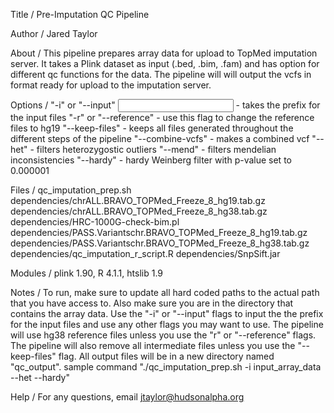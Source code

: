 Title / Pre-Imputation QC Pipeline

Author / Jared Taylor

About / This pipeline prepares array data for upload to TopMed imputation server. It takes a Plink dataset as input (.bed, .bim, .fam) and has option for different qc functions for the data. The pipeline will will output the vcfs in format ready for upload to the imputation server. 

Options / "-i" or "--input" <input prefix> - takes the prefix for the input files
	"-r" or "--reference" - use this flag to change the reference files to hg19
	"--keep-files" - keeps all files generated throughout the different steps of the pipeline
	"--combine-vcfs" - makes a combined vcf
	"--het" - filters heterozygostic outliers
	"--mend" - filters mendelian inconsistencies 
	"--hardy" - hardy Weinberg filter with p-value set to 0.000001

Files / qc_imputation_prep.sh
	dependencies/chrALL.BRAVO_TOPMed_Freeze_8_hg19.tab.gz
	dependencies/chrALL.BRAVO_TOPMed_Freeze_8_hg38.tab.gz
	dependencies/HRC-1000G-check-bim.pl
	dependencies/PASS.Variantschr.BRAVO_TOPMed_Freeze_8_hg19.tab.gz
	dependencies/PASS.Variantschr.BRAVO_TOPMed_Freeze_8_hg38.tab.gz
	dependencies/qc_imputation_r_script.R
	dependencies/SnpSift.jar

Modules / plink 1.90, R 4.1.1, htslib 1.9

Notes / To run, make sure to update all hard coded paths to the actual path that you have access to. Also make sure you are in the directory that contains the array data. Use the "-i" or "--input" flags to input the the prefix for the input files and use any other flags you may want to use. The pipeline will use hg38 reference files unless you use the "r" or "--reference" flags. The pipeline will also remove all intermediate files unless you use the "--keep-files" flag. All output files will be in a new directory named "qc_output".
	sample command "./qc_imputation_prep.sh -i input_array_data --het --hardy"

Help / For any questions, email jtaylor@hudsonalpha.org

